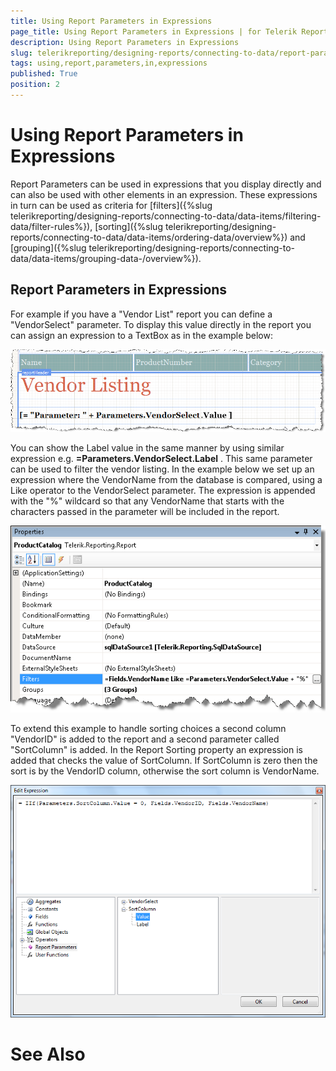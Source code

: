```yaml
---
title: Using Report Parameters in Expressions
page_title: Using Report Parameters in Expressions | for Telerik Reporting Documentation
description: Using Report Parameters in Expressions
slug: telerikreporting/designing-reports/connecting-to-data/report-parameters/using-report-parameters-in-expressions
tags: using,report,parameters,in,expressions
published: True
position: 2
---
```


# Using Report Parameters in Expressions



Report Parameters can be used in expressions that you display          directly and can also be used with other elements in an expression.          These expressions in turn can be used as criteria for          [filters]({%slug telerikreporting/designing-reports/connecting-to-data/data-items/filtering-data/filter-rules%}),          [sorting]({%slug telerikreporting/designing-reports/connecting-to-data/data-items/ordering-data/overview%})          and [grouping]({%slug telerikreporting/designing-reports/connecting-to-data/data-items/grouping-data-/overview%}). 

## Report Parameters in Expressions

For example if you have a "Vendor List" report you can define a          "VendorSelect" parameter. To display this value directly in the report          you can assign an expression to a TextBox as in the example below:

  

  ![](images/DesignParameters002.png)

You can show the Label value in the same manner by using similar expression          e.g. __=Parameters.VendorSelect.Label__ . This same parameter can be used to filter the vendor listing.         In the example below we set up an expression where the VendorName from          the database is compared, using a Like operator to the VendorSelect          parameter. The expression is appended with the "%" wildcard so that any          VendorName that starts with the characters passed in the parameter will          be included in the report.

  

  ![](images/DesignParameters003.png)

To extend this example to handle sorting choices a second column "VendorID" is added to the report and a second parameter called "SortColumn" is added. In the Report Sorting property an expression is added that checks the value of SortColumn. If SortColumn is zero then the sort is by the VendorID column, otherwise the sort column is VendorName.

  

  ![](images/DesignParameters007.png)

# See Also

